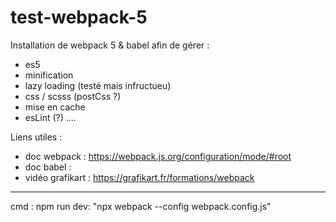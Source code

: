 # test-webpack-5


Installation de webpack 5 & babel afin de gérer :
- es5
- minification
- lazy loading (testé mais infructueu)
- css / scsss (postCss ?)
- mise en cache
- esLint (?)
....

Liens utiles :
- doc webpack : https://webpack.js.org/configuration/mode/#root
- doc babel :
- vidéo grafikart : https://grafikart.fr/formations/webpack

---
cmd :
npm run dev: "npx webpack --config webpack.config.js"
